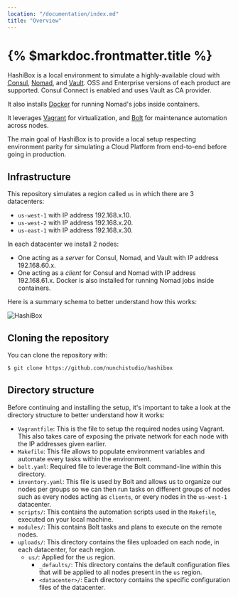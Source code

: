 ```yaml
---
location: "/documentation/index.md"
title: "Overview"
---
```


# {% $markdoc.frontmatter.title %}

HashiBox is a local environment to simulate a highly-available cloud with
[Consul](https://www.consul.io/), [Nomad](https://www.nomadproject.io/), and
[Vault](https://www.vaultproject.io/). OSS and Enterprise versions of each
product are supported. Consul Connect is enabled and uses Vault as CA provider.

It also installs [Docker](https://www.docker.com/) for running Nomad's jobs inside
containers.

It leverages [Vagrant](https://www.vagrantup.com/) for virtualization, and
[Bolt](https://puppet.com/docs/bolt/) for maintenance automation across nodes.

The main goal of HashiBox is to provide a local setup respecting environment
parity for simulating a Cloud Platform from end-to-end before going in production.

## Infrastructure

This repository simulates a region called `us` in which there are 3 datacenters:
- `us-west-1` with IP address 192.168.x.10.
- `us-west-2` with IP address 192.168.x.20.
- `us-east-1` with IP address 192.168.x.30.

In each datacenter we install 2 nodes:
- One acting as a *server* for Consul, Nomad, and Vault with IP address
  192.168.60.x.
- One acting as a *client* for Consul and Nomad with IP address 192.168.61.x.
  Docker is also installed for running Nomad jobs inside containers.

Here is a summary schema to better understand how this works:

![HashiBox](/hashibox/hashibox-{theme}.png)

## Cloning the repository

You can clone the repository with:

```bash
$ git clone https://github.com/nunchistudio/hashibox
```

## Directory structure

Before continuing and installing the setup, it's important to take a look at the
directory structure to better understand how it works:

- `Vagrantfile`: This is the file to setup the required nodes using Vagrant.
  This also takes care of exposing the private network for each node with the IP
  addresses given earlier.
- `Makefile`: This file allows to populate environment variables and automate
  every tasks within the environment.
- `bolt.yaml`: Required file to leverage the Bolt command-line within this
  directory.
- `inventory.yaml`: This file is used by Bolt and allows us to organize our nodes
  per groups so we can then run tasks on different groups of nodes such as every
  nodes acting as `clients`, or every nodes in the `us-west-1` datacenter.
- `scripts/`: This contains the automation scripts used in the `Makefile`, executed
  on your local machine.
- `modules/`: This contains Bolt tasks and plans to execute on the remote nodes.
- `uploads/`: This directory contains the files uploaded on each node, in each
  datacenter, for each region.
  - `us/`: Applied for the `us` region.
    - `_defaults/`: This directory contains the default configuration files that
      will be applied to all nodes present in the `us` region.
    - `<datacenter>/`: Each directory contains the specific configuration files
      of the datacenter.
